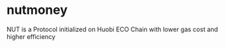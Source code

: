 # nutmoney
NUT is a Protocol initialized on Huobi ECO Chain with lower gas cost and higher efficiency
